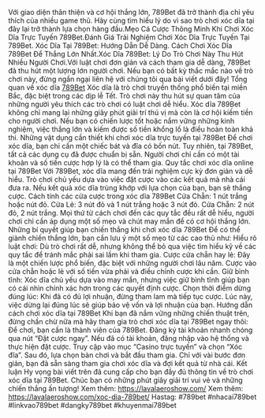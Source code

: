Với giao diện thân thiện và cơ hội thắng lớn, 789Bet đã trở thành địa chỉ yêu thích của nhiều game thủ. Hãy cùng tìm hiểu lý do vì sao trò chơi xóc dĩa tại đây lại trở thành lựa chọn hàng đầu.Mẹo Cá Cược Thông Minh Khi Chơi Xóc Dĩa Trực Tuyến 789Bet.Đánh Giá Trải Nghiệm Chơi Xóc Dĩa Trực Tuyến Tại 789Bet. Xóc Dĩa Tại 789Bet: Hướng Dẫn Dễ Dàng. Cách Chơi Xóc Dĩa 789Bet Để Thắng Lớn Nhất.Xóc Dĩa 789Bet: Lý Do Trò Chơi Này Thu Hút Nhiều Người Chơi.Với luật chơi đơn giản và cách tham gia dễ dàng, 789Bet đã thu hút một lượng lớn người chơi. Nếu bạn có bất kỳ thắc mắc nào về trò chơi này, đừng ngần ngại liên hệ với chúng tôi qua bài viết dưới đây!
Tổng quan về xóc dĩa [789Bet](https://lavalaeroshow.com/)
Xóc dĩa là trò chơi truyền thống phổ biến tại miền Bắc, đặc biệt trong các dịp lễ Tết. Trò chơi này thu hút sự quan tâm của những người yêu thích các trò chơi có luật chơi dễ hiểu. Xóc dĩa 789Bet không chỉ mang lại những giây phút giải trí thú vị mà còn là cơ hội kiếm tiền cho người chơi. Nếu bạn có chiến lược tốt hoặc nắm vững những kinh nghiệm, việc thắng lớn và kiếm được số tiền khổng lồ là điều hoàn toàn khả thi.
Những vật dụng cần thiết khi chơi xóc dĩa trực tuyến tại 789Bet
Để chơi xóc dĩa, bạn chỉ cần một chiếc bát và đĩa có bốn nút. Tuy nhiên, tại 789Bet, tất cả các dụng cụ đã được chuẩn bị sẵn. Người chơi chỉ cần có một tài khoản và số tiền cược hợp lý là có thể tham gia.
Quy tắc chơi xóc dĩa online tại 789Bet
Với 789Bet, xóc dĩa mang đến trải nghiệm cực kỳ đơn giản và dễ hiểu. Trò chơi chủ yếu dựa vào việc đặt cược vào các kết quả mà nhà cái đưa ra. Nếu kết quả xóc dĩa trùng khớp với lựa chọn của bạn, bạn sẽ thắng cược.
Cách tính các cửa cược trong xóc dĩa 789Bet
Cửa Chẵn: 1 nút trắng hoặc nút đỏ.
Cửa Lẻ: 3 nút đỏ và 1 nút trắng hoặc 3 nút đỏ.
Cửa Chẵn: 2 nút đỏ, 2 nút trắng.
Mọi thứ từ cách chơi đến các quy tắc đều rất dễ hiểu, người chơi chỉ cần áp dụng một số mẹo và chút may mắn để có cơ hội thắng lớn.
Những bí quyết giúp bạn chiến thắng khi chơi xóc dĩa 789Bet
Để có thể giành chiến thắng lớn, bạn cần lưu ý một số mẹo từ các cao thủ như:
Hiểu rõ luật chơi: Dù trò chơi rất dễ, nhưng không thể bỏ qua việc tìm hiểu kỹ về các quy tắc để tránh mắc phải sai lầm khi tham gia.
Cược cửa chẵn hay lẻ: Đây là một chiến lược phổ biến, đặc biệt với những người chơi lâu năm. Cược vào cửa chẵn hoặc lẻ với số tiền vừa phải và điều chỉnh cược khi cần.
Giữ bình tĩnh: Xóc dĩa chủ yếu dựa vào may mắn, nhưng việc giữ bình tĩnh giúp bạn có cái nhìn chính xác hơn trong các quyết định cược.
Chọn thời điểm dừng đúng lúc: Khi đã có đủ lợi nhuận, đừng tham lam mà tiếp tục cược. Lúc này, việc dừng lại đúng lúc sẽ giúp bảo vệ vốn và lợi nhuận của bạn.
Hướng dẫn cách chơi xóc dĩa tại 789Bet
Khi bạn đã nắm vững những chiến thuật trên, đừng chần chừ nữa mà hãy tham gia trò chơi xóc dĩa tại 789Bet ngay thôi:
Để chơi, bạn cần là thành viên của 789Bet. Đăng ký tài khoản nhanh chóng qua nút “Đặt cược ngay”.
Nếu đã có tài khoản, đăng nhập vào hệ thống và thực hiện đặt cược.
Truy cập vào mục “Casino trực tuyến” và chọn “Xóc đĩa”. Sau đó, lựa chọn bàn chơi và bắt đầu tham gia.
Chỉ với vài bước đơn giản, bạn đã sẵn sàng tham gia chơi xóc dĩa và đợi kết quả từ nhà cái.
Kết luận
Hy vọng bài viết trên đã cung cấp cho bạn đầy đủ thông tin về trò chơi xóc dĩa tại 789Bet. Chúc bạn có những phút giây giải trí vui vẻ và những chiến thắng ấn tượng!
Xem thêm: https://lavalaeroshow.com/
Xem thêm: https://lavalaeroshow.com/xoc-dia-789bet/
Hastag: #789bet #nhacai789bet #linkvao789bet #dangky789bet #khuyenmai789bet
